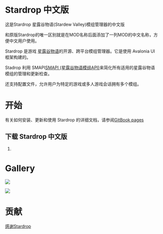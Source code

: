 # Stardrop 中文版

这是Stardrop 星露谷物语(Stardew Valley)模组管理器的中文版

和原版Stardrop的唯一区别就是在MOD名称后面添加了一列MOD的中文名称，方便中文用户使用。

Stardrop 是游戏 [星露谷物语](https://www.stardewvalley.net/)的开源、跨平台模组管理器。它是使用 Avalonia UI 框架构建的。

Stadrop 利用 SMAPI[SMAPI (星露谷物语模组API)](https://smapi.io/)来简化所有适用的星露谷物语模组的管理和更新检查。

还支持配置文件，允许用户为特定的游戏或多人游戏会话拥有多个模组。


# 开始
有关如何安装、更新和使用 Stardrop 的详细文档，请参阅[GitBook pages](https://floogen.gitbook.io/stardrop/)

## 下载 Stardrop 中文版
1. 

# Gallery

![](https://imgur.com/WdjwfnG.gif)

![](https://imgur.com/kalsOjS.gif)


# 贡献
[感谢Stardrop](https://github.com/Floogen/Stardrop)